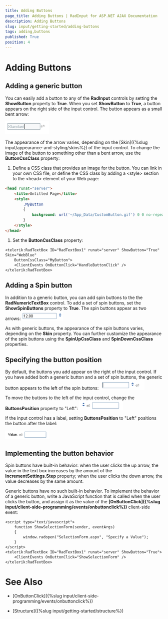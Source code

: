 ```yaml
---
title: Adding Buttons
page_title: Adding Buttons | RadInput for ASP.NET AJAX Documentation
description: Adding Buttons
slug: input/getting-started/adding-buttons
tags: adding,buttons
published: True
position: 4
---
```


# Adding Buttons



## Adding a generic button

You can easily add a button to any of the **RadInput** controls by setting the **ShowButton** property to **True**. When you set **ShowButton** to **True**, a button appears on the right side of the input control. The button appears as a small bent arrow:

![Show Button](images/ShowButton.png)

The appearance of the arrow varies, depending on the [Skin]({%slug input/appearance-and-styling/skins%}) of the input control. To change the image of the button to something other than a bent arrow, use the **ButtonCssClass** property:

1. Define a CSS class that provides an image for the button. You can link in your own CSS file, or define the CSS class by adding a \<style\> section to the \<head\> element of your Web page:

````HTML
<head runat="server">
	<title>Untitled Page</title>
	<style>
		.MyButton
		{
			background: url('~/App_Data/CustomButton.gif') 0 0 no-repeat !important;
		}
	</style>
</head>
````



1. Set the **ButtonCssClass** property:

````ASPNET
<telerik:RadTextBox ID="RadTextBox1" runat="server" ShowButton="True" Skin="WebBlue"
	ButtonCssClass="MyButton">
	<ClientEvents OnButtonClick="HandleButtonClick" />
</telerik:RadTextBox>
````



## Adding a Spin button

In addition to a generic button, you can add spin buttons to the the **RadNumericTextBox** control. To add a set of spin buttons, set the **ShowSpinButtons** property to **True**. The spin buttons appear as two arrows:
![Spin Buttons](images/spinButtons.png)

As with generic buttons, the appearance of the spin buttons varies, depending on the **Skin** property. You can further customize the appearance of the spin buttons using the **SpinUpCssClass** and **SpinDownCssClass** properties.

## Specifying the button position

By default, the buttons you add appear on the right of the input control. If you have added both a generic button and a set of spin buttons, the generic button appears to the left of the spin buttons:
![Both Types of Buttons](images/BothTypesOfButtons.png)

To move the buttons to the left of the input control, change the **ButtonsPosition** property to "Left":
![Buttons Position](images/ButtonsPosition.png)

If the input control has a label, setting **ButtonsPosition** to "Left" positions the button after the label:

![Left Button with Label](images/LeftButtonWithLabel.png)

## Implementing the button behavior

Spin buttons have built-in behavior: when the user clicks the up arrow, the value in the text box increases by the amount of the **IncrementSettings.Step** property; when the user clicks the down arrow, the value decreases by the same amount.

Generic buttons have no such built-in behavior. To implement the behavior of a generic button, write a JavaScript function that is called when the user clicks the button, and assign it as the value of the **[OnButtonClick]({%slug input/client-side-programming/events/onbuttonclick%})** client-side event:

````ASPNET
<script type="text/javascript">
	function ShowSelectionForm(sender, eventArgs)
	{
		window.radopen("SelectionForm.aspx", "Specify a Value");
	}
</script>
<telerik:RadTextBox ID="RadTextBox1" runat="server" ShowButton="True">
	<ClientEvents OnButtonClick="ShowSelectionForm" />
</telerik:RadTextBox>
````



# See Also

 * [OnButtonClick]({%slug input/client-side-programming/events/onbuttonclick%})

 * [Structure]({%slug input/getting-started/structure%})
